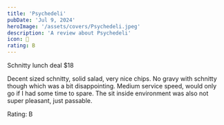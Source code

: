 ```yaml
---
title: 'Psychedeli'
pubDate: 'Jul 9, 2024'
heroImage: '/assets/covers/Psychedeli.jpeg'
description: 'A review about Psychedeli'
icon: 🍄
rating: B
---
```


Schnitty lunch deal $18

Decent sized schnitty, solid salad, very nice chips. No gravy with schnitty though which was a bit disappointing. Medium service speed, would only go if I had some time to spare. The sit inside environment was also not super pleasant, just passable.

Rating: B
